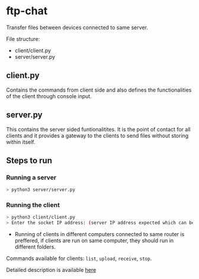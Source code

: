 # ftp-chat

Transfer files between devices connected to same server.

File structure:
- client/client.py
- server/server.py

## client.py

Contains the commands from client side and also defines the functionalities of the client through console input. 

## server.py

This contains the server sided funtionalitites. It is the point of contact for all clients and it provides a gateway to the clients to send files without storing within itself.

## Steps to run

### Running a server

```bash
> python3 server/server.py
```

### Running the client
```bash
> python3 client/client.py
> Enter the socket IP address: (server IP address expected which can be found ifconfig/ipconfig in linux and windows respectively)
```
- Running of clients in different computers connected to same router is preffered, if clients are run on same computer, they should run in different folders.

Commands available for clients: `list`, `upload`, `receive`, `stop`.

Detailed description is available [here](CN%20lab1%20Report.pdf)

